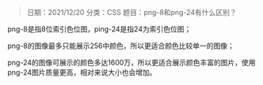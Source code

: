> 日期：2021/12/20
分类：CSS
题目：png-8和png-24有什么区别？

png-8是指8位索引色位图，ping-24是指24为索引色位图；

png-8的图像最多只能展示256中颜色，所以更适合颜色比较单一的图像；

png-24的图像可展示的颜色多达1600万，所以更适合展示颜色丰富的图片，使用png-24图片质量更高，相对来说大小也会增加。


